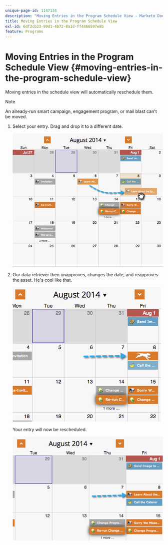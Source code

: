 ```yaml
---
unique-page-id: 1147134
description: "Moving Entries in the Program Schedule View - Marketo Docs - Product Documentation"
title: Moving Entries in the Program Schedule View
exl-id: 6df2cb23-99d1-4b72-8a1d-ff4466597e8b
feature: Programs
---
```

# Moving Entries in the Program Schedule View {#moving-entries-in-the-program-schedule-view}

Moving entries in the schedule view will automatically reschedule them.

>[!NOTE]
>
>An already-run smart campaign, engagement program, or mail blast can't be moved.

1. Select your entry. Drag and drop it to a different date.

   ![](assets/image2014-9-18-17-3a47-3a23.png)

1. Our data retriever then unapproves, changes the date, and reapproves the asset. He's cool like that.

   ![](assets/image2014-9-18-17-3a47-3a35.png)

   Your entry will now be rescheduled.

   ![](assets/image2014-9-18-17-3a49-3a19.png)
